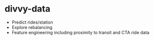 # divvy-data
- Predict rides/station
- Explore rebalancing
- Feature engineering including proximity to transit and CTA ride data